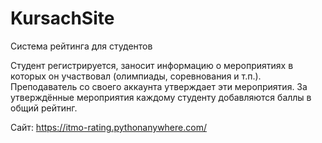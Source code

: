 # KursachSite
Система рейтинга для студентов

Студент регистрируется, заносит информацию о мероприятиях в которых он участвовал (олимпиады, соревнования и т.п.). Преподаватель со своего аккаунта утверждает эти мероприятия. За утверждённые мероприятия каждому студенту добавляются баллы в общий рейтинг.

Сайт: https://itmo-rating.pythonanywhere.com/
